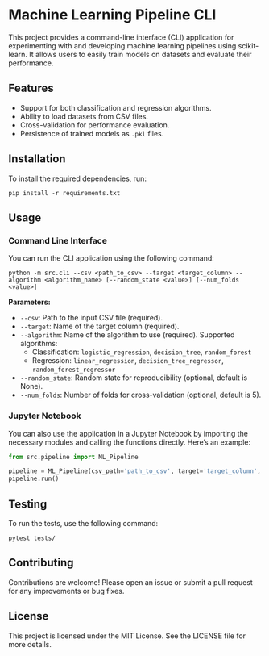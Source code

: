 # Machine Learning Pipeline CLI

This project provides a command-line interface (CLI) application for experimenting with and developing machine learning pipelines using scikit-learn. It allows users to easily train models on datasets and evaluate their performance.

## Features

- Support for both classification and regression algorithms.
- Ability to load datasets from CSV files.
- Cross-validation for performance evaluation.
- Persistence of trained models as `.pkl` files.

## Installation

To install the required dependencies, run:

```
pip install -r requirements.txt
```

## Usage

### Command Line Interface

You can run the CLI application using the following command:

```
python -m src.cli --csv <path_to_csv> --target <target_column> --algorithm <algorithm_name> [--random_state <value>] [--num_folds <value>]
```

**Parameters:**

- `--csv`: Path to the input CSV file (required).
- `--target`: Name of the target column (required).
- `--algorithm`: Name of the algorithm to use (required). Supported algorithms:
  - Classification: `logistic_regression`, `decision_tree`, `random_forest`
  - Regression: `linear_regression`, `decision_tree_regressor`, `random_forest_regressor`
- `--random_state`: Random state for reproducibility (optional, default is None).
- `--num_folds`: Number of folds for cross-validation (optional, default is 5).

### Jupyter Notebook

You can also use the application in a Jupyter Notebook by importing the necessary modules and calling the functions directly. Here’s an example:

```python
from src.pipeline import ML_Pipeline

pipeline = ML_Pipeline(csv_path='path_to_csv', target='target_column', algorithm='logistic_regression')
pipeline.run()
```

## Testing

To run the tests, use the following command:

```
pytest tests/
```

## Contributing

Contributions are welcome! Please open an issue or submit a pull request for any improvements or bug fixes.

## License

This project is licensed under the MIT License. See the LICENSE file for more details.